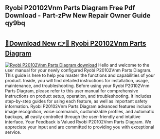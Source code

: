 ## Ryobi P20102Vnm Parts Diagram Free Pdf Download - Part-zPw New Repair Owner Guide qy9bq

# <h2><a href="http://dfqhlzk.blite.top/?on=Ryobi+P20102Vnm+Parts+Diagram">🔗Download New 👉🔴 Ryobi P20102Vnm Parts Diagram</a></h2>

[![Ryobi P20102Vnm Parts Diagram download](https://i.imgur.com/lujVjoI.png)](http://dfqhlzk.blite.top/?on=Ryobi+P20102Vnm+Parts+Diagram)
Hello and welcome to the user manual for your newly configured Ryobi P20102Vnm Parts Diagram. This guide is here to help you master the functions and capabilities of your product. Inside, you will find detailed instructions for installation, usage, maintenance, and troubleshooting. Before using your Ryobi P20102Vnm Parts Diagram, please refer to this user manual for comprehensive instructions on product setup, operation, and troubleshooting. It includes step-by-step guides for using each feature, as well as important safety information. Ryobi P20102Vnm Parts Diagram advanced features include image recognition, voice commands, customizable profiles, and automatic backups, all easily controlled through the user-friendly and intuitive interface. Your Feedback is Valued Ryobi P20102Vnm Parts Diagram. We appreciate your input and are committed to providing you with exceptional service.
